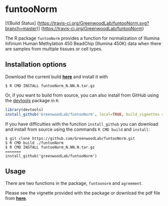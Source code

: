 # funtooNorm 
[![Build Status]
(https://travis-ci.org/GreenwoodLab/funtooNorm.svg?branch=master)]
(https://travis-ci.org/GreenwoodLab/funtooNorm)

The R package ```funtooNorm```  provides a function for normalization of 
Illumina Infinium Human Methylation 450 BeadChip (Illumina 450K) data 
when there are samples from multiple tissues or cell types.

## Installation options
Download the current build <a href="https://github.com/GreenwoodLab/funtooNorm/releases" ><b>here</b></a> and install it with
``` shell
$ R CMD INSTALL funtooNorm_N.NN.N.tar.gz
```

Or, if you want to build from source, you can also install from GitHub using the [devtools](http://cran.r-project.org/web/packages/devtools/index.html)
package in `R`: 
```r
library(devtools)
install_github('GreenwoodLab/funtooNorm', local=TRUE, build_vignettes = TRUE)
```

If you have difficulties with the function ```install_github``` you can download
and install from source using the commands ```R CMD build``` and ```install```:
``` shell
$ git clone https://github.com/GreenwoodLab/funtooNorm.git
$ R CMD build ./funtooNorm
$ R CMD INSTALL funtooNorm_N.NN.N.tar.gz
=======
install_github('greenwoodLab/funtooNorm')
```

## Usage

There are two functions in the package, ```funtoonorm``` and ```agreement```. 

Please see the vignette provided with the package or download the pdf file from
<a href="https://github.com/RaphaelRaphael/funtooNorm/blob/march2016/vignettes/funtooNorm.pdf">
<b>here</b></a>.

